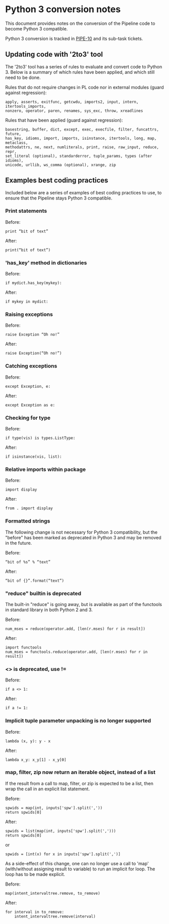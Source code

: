 # Python 3 conversion notes

This document provides notes on the conversion of the Pipeline code to become
Python 3 compatible.

Python 3 conversion is tracked in
[PIPE-10](https://open-jira.nrao.edu/browse/PIPE-10) and its sub-task tickets.

## Updating code with '2to3' tool

The '2to3' tool has a series of rules to evaluate and convert code to Python 3. 
Below is a summary of which rules have been applied, and which still need to be done.

Rules that do not require changes in PL code nor in external modules (guard
against regression):

```
apply, asserts, exitfunc, getcwdu, imports2, input, intern, itertools_imports,
nonzero, operator, paren, renames, sys_exc, throw, xreadlines
```

Rules that have been applied (guard against regression):

```
basestring, buffer, dict, except, exec, execfile, filter, funcattrs, future,
has_key, idioms, import, imports, isinstance, itertools, long, map, metaclass,
methodattrs, ne, next, numliterals, print, raise, raw_input, reduce, repr,
set_literal (optional), standarderror, tuple_params, types (after idioms),
unicode, urllib, ws_comma (optional), xrange, zip
```

## Examples best coding practices
Included below are a series of examples of best coding practices to use, to
ensure that the Pipeline stays Python 3 compatible.


### Print statements
Before:
```
print “bit of text”
```
After:
```
print(“bit of text”)
```

### 'has_key' method in dictionaries
Before:
```
if mydict.has_key(mykey):
```
After:
```
if mykey in mydict:
```

### Raising exceptions
Before:
```
raise Exception “Oh no!”
```
After:
```
raise Exception(“Oh no!”)
```

### Catching exceptions
Before:
```
except Exception, e:
```
After:
```
except Exception as e:
```

### Checking for type

Before:
```
if type(vis) is types.ListType:
```
After:
```
if isinstance(vis, list):
```

### Relative imports within package
Before:
```
import display
```
After:
```
from . import display
```

### Formatted strings
The following change is not necessary for Python 3 compatibility, 
but the "before" has been marked as deprecated in Python 3 and 
may be removed in the future.

Before:
```
“bit of %s” % “text”
```
After:
```
“bit of {}”.format(“text”)
```

### "reduce" builtin is deprecated
The built-in "reduce" is going away, but is available as part of the
functools in standard library in both Python 2 and 3.

Before:
```
num_mses = reduce(operator.add, [len(r.mses) for r in result])
```
After:
```
import functools
num_mses = functools.reduce(operator.add, [len(r.mses) for r in result])
```

### <> is deprecated, use !=
Before:
```
if a <> 1:
```
After:
```
if a != 1:
```

### Implicit tuple parameter unpacking is no longer supported
Before:
```
lambda (x, y): y - x
```
After:
```
lambda x_y: x_y[1] - x_y[0]
```

### map, filter, zip now return an iterable object, instead of a list
If the result from a call to map, filter, or zip is expected to be a list, then wrap the call in an explicit list
statement.

Before:
```
spwids = map(int, inputs['spw'].split(','))
return spwids[0]
```
After:
```
spwids = list(map(int, inputs['spw'].split(',')))
return spwids[0]
```
or
```
spwids = [int(x) for x in inputs['spw'].split(',')]
```


As a side-effect of this change, one can no longer use a call to 'map' (with/without assigning result to variable)
to run an implicit for loop. The loop has to be made explicit.

Before:
```
map(intent_intervaltree.remove, to_remove)
```
After:
```
for interval in to_remove:
    intent_intervaltree.remove(interval)
```
